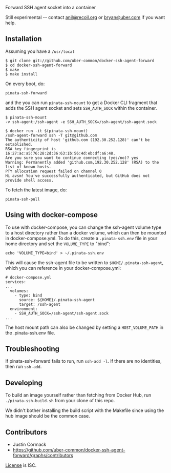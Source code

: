 Forward SSH agent socket into a container

Still experimental -- contact anil@recoil.org or bryan@uber.com if you want help.


## Installation

Assuming you have a `/usr/local`

```
$ git clone git://github.com/uber-common/docker-ssh-agent-forward
$ cd docker-ssh-agent-forward
$ make
$ make install
```

On every boot, do:

```
pinata-ssh-forward
```

and the you can run `pinata-ssh-mount` to get a Docker CLI fragment that adds
the SSH agent socket and sets `SSH_AUTH_SOCK` within the container.

```
$ pinata-ssh-mount
-v ssh-agent:/ssh-agent -e SSH_AUTH_SOCK=/ssh-agent/ssh-agent.sock

$ docker run -it $(pinata-ssh-mount) 
/ssh-agent-forward ssh -T git@github.com
The authenticity of host 'github.com (192.30.252.128)' can't be established.
RSA key fingerprint is 16:27:ac:a5:76:28:2d:36:63:1b:56:4d:eb:df:a6:48.
Are you sure you want to continue connecting (yes/no)? yes
Warning: Permanently added 'github.com,192.30.252.128' (RSA) to the list of known hosts.
PTY allocation request failed on channel 0
Hi avsm! You've successfully authenticated, but GitHub does not provide shell access.
```

To fetch the latest image, do:

```
pinata-ssh-pull
```

## Using with docker-compose

To use with docker-compose, you can change the ssh-agent volume type to a host directory
rather than a docker volume, which can then be mounted in docker-compose.yml. To do this,
create a `.pinata-ssh.env` file in your home directory and set the `VOLUME_TYPE` to "bind":
```
echo 'VOLUME_TYPE=bind' > ~/.pinata-ssh.env
```

This will cause the ssh-agent file to be written to `$HOME/.pinata-ssh-agent`, which
you can reference in your docker-compose.yml:

```
# docker-compose.yml
services:
...
  volumes:
    - type: bind
      source: ${HOME}/.pinata-ssh-agent
      target: /ssh-agent
  environment:
    - SSH_AUTH_SOCK=/ssh-agent/ssh-agent.sock
...
```

The host mount path can also be changed by setting a `HOST_VOLUME_PATH` in the
.pinata-ssh.env file.

## Troubleshooting

If pinata-ssh-forward fails to run, run `ssh-add -l`. If there are no identities, then run `ssh-add`.

## Developing

To build an image yourself rather than fetching from Docker Hub, run
`./pinata-ssh-build.sh` from your clone of this repo.

We didn't bother installing the build script with the Makefile since using the
hub image should be the common case.

## Contributors

* Justin Cormack
* https://github.com/uber-common/docker-ssh-agent-forward/graphs/contributors

[License](LICENSE.md) is ISC.
